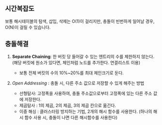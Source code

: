 ## 시간복잡도
보통 해시테이블의 탐색, 삽입, 삭제는 O(1)이 걸리지만, 충돌이 빈번하게
일어날 경우, O(N)이 걸릴 수 있습니다.


## 충돌해결
1. **Separate Chaining**: 한 버킷 당 들어갈 수 있는 엔트리의 수를 제한하지 않는다. (해당 버킷에 원소가 있다면, 체인처럼 노드를 추가한다. 연결리스트 이용)
	*  보통 전체 버킷의 수의 10%~20%를 최대 체인크기로 둔다.


2. *Open Addressing* : 충돌 시, 다른 주소 값으로 저장할 수 있게 해주는 방법
	* 선형탐사: 고정폭을 사용하여, 충돌 주소값으로부터 고정폭에 있는 다른 주소 값에 저장한다.
	* 제곱탐사 : 1의 제곱, 2의 제곱, 3의 제곱 칸으로 옮긴다.
	* 이중 해싱 : 클러스터링 방지하는 기법, 2개의 해시 함수를 사용한다.  (하나의 해시 함수 사용 시, 충돌이 나면 다른 해시함수를 사용한다)




